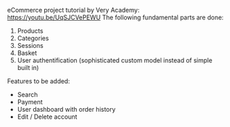 eCommerce project tutorial by Very Academy: https://youtu.be/UqSJCVePEWU
The following fundamental parts are done:
1. Products
2. Categories
3. Sessions
4. Basket
5. User authentification (sophisticated custom model instead of simple built in)

Features to be added:
- Search
- Payment
- User dashboard with order history
- Edit / Delete account
